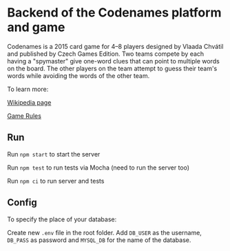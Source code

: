# Backend of the Codenames platform and game

Codenames is a 2015 card game for 4–8 players designed by Vlaada Chvátil and published by Czech Games Edition. Two teams compete by each having a "spymaster" give one-word clues that can point to multiple words on the board. The other players on the team attempt to guess their team's words while avoiding the words of the other team. 

To learn more: 

[Wikipedia page](https://en.wikipedia.org/wiki/Codenames_(board_game))

[Game Rules](https://czechgames.com/files/rules/codenames-rules-en.pdf)

## Run

Run `npm start` to start the server

Run `npm test` to run tests via Mocha (need to run the server too)

Run `npm ci` to run server and tests 

## Config

To specify the place of your database:

Create new `.env` file in the root folder. Add `DB_USER` as the username, `DB_PASS` as password and `MYSQL_DB` for the name of the database.
